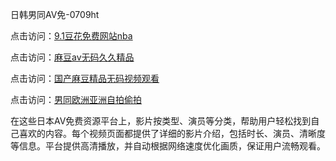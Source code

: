 日韩男同AV免-0709ht

点击访问：<a href="https://vassv.pages.dev/">9.1豆花免费网站nba</a>

点击访问：<a href="https://rtj-3zo.pages.dev/">麻豆av无码久久精品</a>

点击访问：<a href="https://bered.pages.dev/">国产麻豆精品无码视频观看</a>

点击访问：<a href="https://gsd-agv.pages.dev/">男同欧洲亚洲自拍偷拍</a>

在这些日本AV免费资源平台上，影片按类型、演员等分类，帮助用户轻松找到自己喜欢的内容。每个视频页面都提供了详细的影片介绍，包括时长、演员、清晰度等信息。平台提供高清播放，并自动根据网络速度优化画质，保证用户流畅观看。

<span style="display:none;">[Canonical link](）</span>
